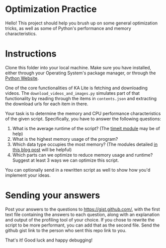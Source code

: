 # Optimization Practice

Hello! This project should help you brush up on some general
optimization tricks, as well as some of Python's performance and
memory characteristics.

# Instructions

Clone this folder into your local machine. Make sure you have
installed, either through your Operating System's package manager, or
through the [Python Website](https://www.python.org/downloads/).

One of the core functionalities of KA Lite is fetching and downloading
videos. The `download_videos_and_images.py` simulates part of that
functionality by reading through the items in `contents.json` and
extracting the download urls for each item in there.

Your task is to determine the memory and CPU performance
characteristics of the given script. Specifically, you have to answer
the following questions:


1. What is the average runtime of the script? (The [timeit module](https://docs.python.org/3.3/library/timeit.html) may be of help)
1. What is the highest memory usage of the program?
1. Which data type occupies the most memory? (The modules detailed [in this blog post](http://chase-seibert.github.io/blog/2013/08/03/diagnosing-memory-leaks-python.html) will be helpful)
1. Which parts can we optimize to reduce memory usage and runtime?
   Suggest at least 3 ways we can optimize this script.


You can optionally send in a rewritten script as well to show how
you'd implement your ideas.

# Sending your answers

Post your answers to the questions to https://gist.github.com/, with
the first text file containing the answers to each question, along
with an explanation and output of the profiling tool of your
choice. If you chose to rewrite the script to be more performant, you
can add that as the second file. Send the github gist link to the
person who sent this repo link to you.

That's it! Good luck and happy debugging!
